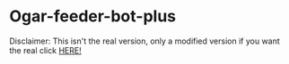 # Ogar-feeder-bot-plus 
Disclaimer: This isn't the real version, only a modified version if you want the real click [HERE!](https://github.com/davidmann4/ogar-feeder-bot)
